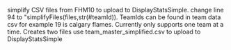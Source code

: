 simplify CSV files from FHM10 to upload to DisplayStatsSimple. change line 94 to "simplifyFiles(files,str(#teamId)). TeamIds can be found in team data csv for example 19 is calgary flames. Currently only supports one team at a time. Creates two files use team_master_simplified.csv to upload to DisplayStatsSimple
